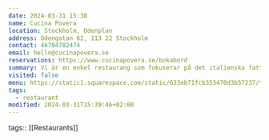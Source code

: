 ```yaml
---
date: 2024-03-31 15:38
name: Cucina Povera
location: Stockholm, Odenplan
address: Odengatan 62, 113 22 Stockholm
contact: 46704782474
email: hello@cucinapovera.se
reservations: https://www.cucinapovera.se/bokabord
summary: Vi är en enkel restaurang som fokuserar på det italienska fattigmansköket, där Rom ligger oss lite extra varmt om hjärtat! Varmt välkomna på nybakad romersk focaccia, färsk egengjord pasta och tunna krispiga romerska pizzor!
visited: false
menu: https://static1.squarespace.com/static/633eb71fcb353470d3b57237/t/659d5c440a7da27d0f3b7248/1704811601700/Cucina+Povera+%28Copy%29+%2855%29.pdf
tags:
  - restaurant
modified: 2024-03-31T15:39:46+02:00
---
```

tags:: [[Restaurants]]